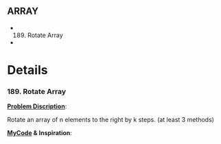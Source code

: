 ## ARRAY
* 189. Rotate Array
* 


# Details
### 189. Rotate Array

**[Problem Discription](https://leetcode.com/problems/rotate-array/)**:

Rotate an array of n elements to the right by k steps. (at least 3 methods)

**[MyCode]() & Inspiration**:
